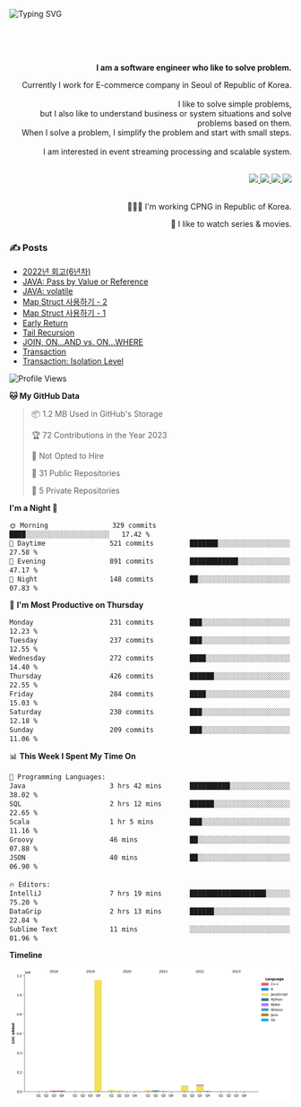![Typing SVG](https://readme-typing-svg.herokuapp.com/?lines=Hello,+I'm+Changkwon+😎&height=150&width=1024&size=40&color=458588&background=282828&center=true&vCenter=true&multiline=false&duration=2000&pause=0)

<div align=right>
  <br/>
  <br/>  
  <br/>
  
  **I am a software engineer who like to solve problem.**<br/>
  
  Currently I work for E-commerce company in Seoul of Republic of Korea.<br/>
  <br/>
  I like to solve simple problems,<br/>
  but I also like to understand business or system situations and solve problems based on them.<br/>
  When I solve a problem, I simplify the problem and start with small steps.<br/>
  <br/>
  I am interested in event streaming processing and scalable system.<br/>
  <br/>
  
  <a href="https://about.spearkkk.dev/" target="_blank">
    <img src="https://img.shields.io/badge/website-305D61.svg?&style=for-the-badge&logo=About.me&logoColor=ffffff&labelColor=305D61&logoWidth=20"/>
  </a>
  <a href="https://www.linkedin.com/in/changkwon-jeong-754376135/" target="_blank">
    <img src="https://img.shields.io/badge/LinkedIn-305D61.svg?&style=for-the-badge&logo=linkedin&logoColor=ffffff&labelColor=305D61&logoWidth=20"/>
  </a>
  <a href="https://about.spearkkk.dev/resume/" target="_blank">
    <img src="https://img.shields.io/badge/resume-305D61.svg?&style=for-the-badge&logo=ReadtheDocs&logoColor=ffffff&labelColor=305D61&logoWidth=20"/>
  </a>
  <a href="https://spearkkk.dev/" target="_blank">
    <img src="https://img.shields.io/badge/blog-305D61.svg?&style=for-the-badge&logo=ReadtheDocs&logoColor=ffffff&labelColor=305D61&logoWidth=20"/>
  </a>
  
  <br/>
  <br/>
  
  👨🏼‍💻 I'm working CPNG in Republic of Korea.
  <br/>
  
  🍿 I like to watch series & movies.
  <br/>

</div>
  
<div align=left>
  
  <div>
    
  ### ✍️ Posts
    
  </div>
  
  <!-- BLOGPOSTS:START -->
- [2022년 회고(6년차)](https://spearkkk.dev/6년차-회고)
- [JAVA: Pass by Value or Reference](https://spearkkk.dev/java-pass-by-value-or-reference)
- [JAVA: volatile](https://spearkkk.dev/java-volatile)
- [Map Struct 사용하기 - 2](https://spearkkk.dev/map-struct-2)
- [Map Struct 사용하기 - 1](https://spearkkk.dev/map-struct-1)
- [Early Return](https://spearkkk.dev/early-return)
- [Tail Recursion](https://spearkkk.dev/tail-recursion)
- [JOIN, ON...AND vs. ON...WHERE](https://spearkkk.dev/join-on-and-on-where)
- [Transaction](https://spearkkk.dev/transaction)
- [Transaction: Isolation Level](https://spearkkk.dev/transaction-isolation-level)
<!-- BLOGPOSTS:END -->

  
<!--START_SECTION:waka-->
![Profile Views](http://img.shields.io/badge/Profile%20Views-0-blue)

**🐱 My GitHub Data** 

> 📦 1.2 MB Used in GitHub's Storage 
 > 
> 🏆 72 Contributions in the Year 2023
 > 
> 🚫 Not Opted to Hire
 > 
> 📜 31 Public Repositories 
 > 
> 🔑 5 Private Repositories 
 > 
**I'm a Night 🦉** 

```text
🌞 Morning                329 commits         ████░░░░░░░░░░░░░░░░░░░░░   17.42 % 
🌆 Daytime                521 commits         ███████░░░░░░░░░░░░░░░░░░   27.58 % 
🌃 Evening                891 commits         ████████████░░░░░░░░░░░░░   47.17 % 
🌙 Night                  148 commits         ██░░░░░░░░░░░░░░░░░░░░░░░   07.83 % 
```
📅 **I'm Most Productive on Thursday** 

```text
Monday                   231 commits         ███░░░░░░░░░░░░░░░░░░░░░░   12.23 % 
Tuesday                  237 commits         ███░░░░░░░░░░░░░░░░░░░░░░   12.55 % 
Wednesday                272 commits         ████░░░░░░░░░░░░░░░░░░░░░   14.40 % 
Thursday                 426 commits         ██████░░░░░░░░░░░░░░░░░░░   22.55 % 
Friday                   284 commits         ████░░░░░░░░░░░░░░░░░░░░░   15.03 % 
Saturday                 230 commits         ███░░░░░░░░░░░░░░░░░░░░░░   12.18 % 
Sunday                   209 commits         ███░░░░░░░░░░░░░░░░░░░░░░   11.06 % 
```


📊 **This Week I Spent My Time On** 

```text
💬 Programming Languages: 
Java                     3 hrs 42 mins       ██████████░░░░░░░░░░░░░░░   38.02 % 
SQL                      2 hrs 12 mins       ██████░░░░░░░░░░░░░░░░░░░   22.65 % 
Scala                    1 hr 5 mins         ███░░░░░░░░░░░░░░░░░░░░░░   11.16 % 
Groovy                   46 mins             ██░░░░░░░░░░░░░░░░░░░░░░░   07.88 % 
JSON                     40 mins             ██░░░░░░░░░░░░░░░░░░░░░░░   06.90 % 

🔥 Editors: 
IntelliJ                 7 hrs 19 mins       ███████████████████░░░░░░   75.20 % 
DataGrip                 2 hrs 13 mins       ██████░░░░░░░░░░░░░░░░░░░   22.84 % 
Sublime Text             11 mins             ░░░░░░░░░░░░░░░░░░░░░░░░░   01.96 % 
```

**Timeline**

![Lines of Code chart](https://raw.githubusercontent.com/spearkkk/spearkkk/main/assets/bar_graph.png)


<!--END_SECTION:waka-->
</div>

